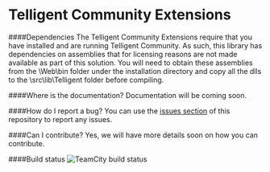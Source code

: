 # Telligent Community Extensions
####Dependencies
The Telligent Community Extensions require that you have installed and are running Telligent Community.  As such, this library has dependencies on assemblies that for licensing reasons are not made available as part of this solution.  You will need to obtain these assemblies from the \Web\bin folder under the installation directory and copy all the dlls to the \src\lib\Telligent folder before compiling.

####Where is the documentation?
Documentation will be coming soon.

####How do I report a bug?
You can use the [issues section](https://github.com/4-Roads/FourRoads.Common.TelligentCommunity/issues/) of this repository to report any issues.

####Can I contribute?
Yes, we will have more details soon on how you can contribute.

####Build status
![TeamCity build status](https://img.shields.io/teamcity/https/ci.4-roads.com/s/FourRoadsTelligentCommunity_Build.svg?style=plastic)
